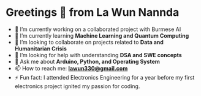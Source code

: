 <h1>Greetings 👋 from La Wun Nannda</h1>

- 🔭 I’m currently working on a collaborated project with Burmese AI
- 🌱 I’m currently learning **Machine Learning and Quantum Computing**
- 👯 I’m looking to collaborate on projects related to **Data and Humanitarian Crisis**
- 🤔 I’m looking for help with understanding **DSA and SWE concepts**
- 💬 Ask me about **Arduino, Python, and Operating System**
- 📫 How to reach me: **lawun330@gmail.com**
- ⚡ Fun fact: I attended Electronics Engineering for a year before my first electronics project ignited my passion for coding.

<!--
**lawun330/lawun330** is a ✨ _special_ ✨ repository because its `README.md` (this file) appears on your GitHub profile.

Here are some ideas to get you started:

- 🔭 I’m currently working on ...
- 🌱 I’m currently learning ...
- 👯 I’m looking to collaborate on ...
- 🤔 I’m looking for help with ...
- 💬 Ask me about ...
- 📫 How to reach me: ...
- 😄 Pronouns: ...
- ⚡ Fun fact: ...
-->
